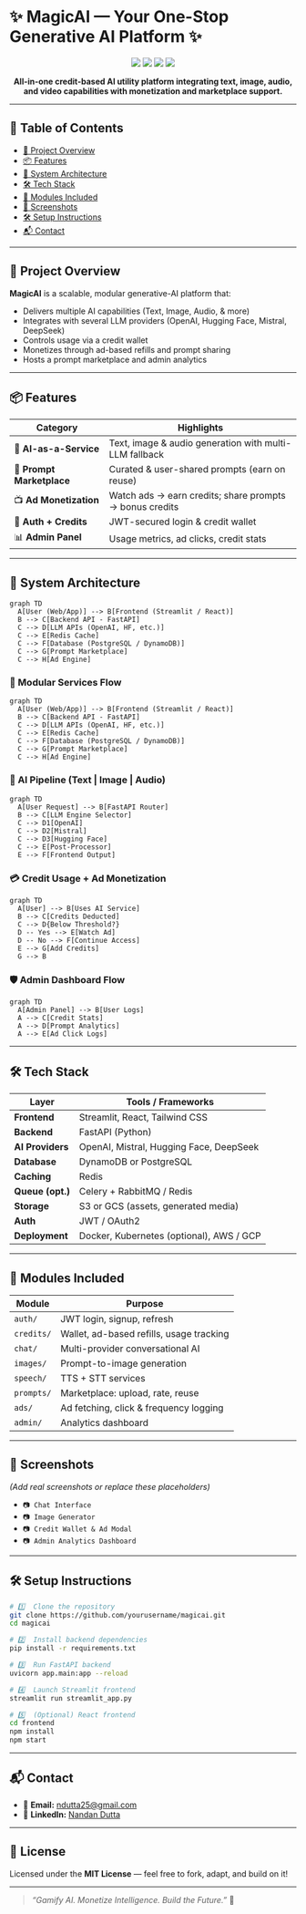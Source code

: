 # ✨ MagicAI — Your One-Stop Generative AI Platform ✨

<p align="center">
  <img src="https://img.shields.io/badge/AI-Powered-blueviolet?style=for-the-badge&logo=openai" />
  <img src="https://img.shields.io/badge/FastAPI-Backend-green?style=for-the-badge&logo=fastapi" />
  <img src="https://img.shields.io/badge/Streamlit-Frontend-orange?style=for-the-badge&logo=streamlit" />
  <img src="https://img.shields.io/badge/Multi%20Provider%20Support-Enabled-blue?style=for-the-badge" />
</p>

<p align="center">
  <strong>All-in-one credit-based AI utility platform integrating text, image, audio, and video capabilities with monetization and marketplace support.</strong>
</p>

---

## 📑 Table of Contents
- [🚀 Project Overview](#-project-overview)
- [📦 Features](#-features)
- [🧠 System Architecture](#-system-architecture)
- [🛠️ Tech Stack](#️-tech-stack)
- [🧪 Modules Included](#-modules-included)
- [📸 Screenshots](#-screenshots)
- [🛠️ Setup Instructions](#-setup-instructions)
- [📬 Contact](#-contact)

---

## 🚀 Project Overview
**MagicAI** is a scalable, modular generative-AI platform that:

- Delivers multiple AI capabilities (Text, Image, Audio, & more)
- Integrates with several LLM providers (OpenAI, Hugging Face, Mistral, DeepSeek)
- Controls usage via a credit wallet
- Monetizes through ad-based refills and prompt sharing
- Hosts a prompt marketplace and admin analytics

---

## 📦 Features
| Category | Highlights |
|----------|------------|
| 🧠 **AI-as-a-Service** | Text, image & audio generation with multi-LLM fallback |
| 🧾 **Prompt Marketplace** | Curated & user-shared prompts (earn on reuse) |
| 📺 **Ad Monetization** | Watch ads → earn credits; share prompts → bonus credits |
| 🛂 **Auth + Credits** | JWT-secured login & credit wallet |
| 📊 **Admin Panel** | Usage metrics, ad clicks, credit stats |

---

## 🧠 System Architecture

```mermaid
graph TD
  A[User (Web/App)] --> B[Frontend (Streamlit / React)]
  B --> C[Backend API - FastAPI]
  C --> D[LLM APIs (OpenAI, HF, etc.)]
  C --> E[Redis Cache]
  C --> F[Database (PostgreSQL / DynamoDB)]
  C --> G[Prompt Marketplace]
  C --> H[Ad Engine]

```

### 🧩 Modular Services Flow
```mermaid
graph TD
  A[User (Web/App)] --> B[Frontend (Streamlit / React)]
  B --> C[Backend API - FastAPI]
  C --> D[LLM APIs (OpenAI, HF, etc.)]
  C --> E[Redis Cache]
  C --> F[Database (PostgreSQL / DynamoDB)]
  C --> G[Prompt Marketplace]
  C --> H[Ad Engine]
```

### 🧠 AI Pipeline (Text | Image | Audio)
```mermaid
graph TD
  A[User Request] --> B[FastAPI Router]
  B --> C[LLM Engine Selector]
  C --> D1[OpenAI]
  C --> D2[Mistral]
  C --> D3[Hugging Face]
  C --> E[Post-Processor]
  E --> F[Frontend Output]
```

### 💳 Credit Usage + Ad Monetization
```mermaid
graph TD
  A[User] --> B[Uses AI Service]
  B --> C[Credits Deducted]
  C --> D{Below Threshold?}
  D -- Yes --> E[Watch Ad]
  D -- No --> F[Continue Access]
  E --> G[Add Credits]
  G --> B
```

### 🛡️ Admin Dashboard Flow
```mermaid
graph TD
  A[Admin Panel] --> B[User Logs]
  A --> C[Credit Stats]
  A --> D[Prompt Analytics]
  A --> E[Ad Click Logs]
```

---

## 🛠️ Tech Stack
| Layer          | Tools / Frameworks                               |
|----------------|--------------------------------------------------|
| **Frontend**   | Streamlit, React, Tailwind CSS                   |
| **Backend**    | FastAPI (Python)                                 |
| **AI Providers**| OpenAI, Mistral, Hugging Face, DeepSeek         |
| **Database**   | DynamoDB or PostgreSQL                           |
| **Caching**    | Redis                                            |
| **Queue (opt.)**| Celery + RabbitMQ / Redis                       |
| **Storage**    | S3 or GCS (assets, generated media)              |
| **Auth**       | JWT / OAuth2                                     |
| **Deployment** | Docker, Kubernetes (optional), AWS / GCP         |

---

## 🧪 Modules Included
| Module        | Purpose                                      |
|---------------|----------------------------------------------|
| `auth/`       | JWT login, signup, refresh                   |
| `credits/`    | Wallet, ad-based refills, usage tracking     |
| `chat/`       | Multi-provider conversational AI             |
| `images/`     | Prompt-to-image generation                   |
| `speech/`     | TTS + STT services                           |
| `prompts/`    | Marketplace: upload, rate, reuse             |
| `ads/`        | Ad fetching, click & frequency logging       |
| `admin/`      | Analytics dashboard                          |

---

## 📸 Screenshots
*(Add real screenshots or replace these placeholders)*

- `📷 Chat Interface`
- `📷 Image Generator`
- `📷 Credit Wallet & Ad Modal`
- `📷 Admin Analytics Dashboard`

---

## 🛠️ Setup Instructions

```bash
# 1️⃣  Clone the repository
git clone https://github.com/yourusername/magicai.git
cd magicai

# 2️⃣  Install backend dependencies
pip install -r requirements.txt

# 3️⃣  Run FastAPI backend
uvicorn app.main:app --reload

# 4️⃣  Launch Streamlit frontend
streamlit run streamlit_app.py

# 5️⃣  (Optional) React frontend
cd frontend
npm install
npm start
```

---

## 📬 Contact
- 📧 **Email:** [ndutta25@gmail.com](mailto:ndutta25@gmail.com)  
- 💼 **LinkedIn:** [Nandan Dutta](https://www.linkedin.com/in/nandan-dutta-7b26b736/)

---

## 📄 License
Licensed under the **MIT License** — feel free to fork, adapt, and build on it!

---

> _“Gamify AI. Monetize Intelligence. Build the Future.”_ 🚀

